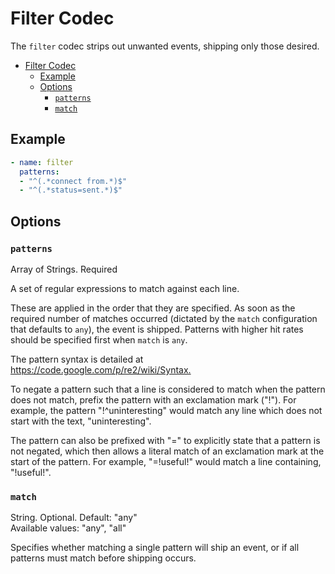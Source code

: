 # Filter Codec

The `filter` codec strips out unwanted events, shipping only those desired.

- [Filter Codec](#filter-codec)
  - [Example](#example)
  - [Options](#options)
    - [`patterns`](#patterns)
    - [`match`](#match)

## Example

```yaml
- name: filter
  patterns:
  - "^(.*connect from.*)$"
  - "^(.*status=sent.*)$"
```

## Options

### `patterns`

Array of Strings. Required

A set of regular expressions to match against each line.

These are applied in the order that they are specified. As soon as the required
number of matches occurred (dictated by the `match` configuration that defaults
to `any`), the event is shipped. Patterns with higher hit rates should be
specified first when `match` is `any`.

The pattern syntax is detailed at <https://code.google.com/p/re2/wiki/Syntax.>

To negate a pattern such that a line is considered to match when the pattern
does not match, prefix the pattern with an exclamation mark ("!"). For example,
the pattern "!^uninteresting" would match any line which does not start with the
text, "uninteresting".

The pattern can also be prefixed with "=" to explicitly state that a pattern is
not negated, which then allows a literal match of an exclamation mark at the
start of the pattern. For example, "=!useful!" would match a line containing,
"!useful!".

### `match`

String. Optional. Default: "any"  
Available values: "any", "all"

Specifies whether matching a single pattern will ship an event, or if all
patterns must match before shipping occurs.
